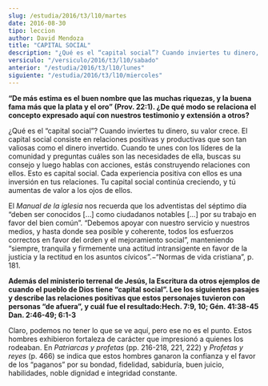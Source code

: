 ```yaml
---
slug: /estudia/2016/t3/l10/martes
date: 2016-08-30
tipo: leccion
author: David Mendoza
title: "CAPITAL SOCIAL"
description: "¿Qué es el “capital social”? Cuando inviertes tu dinero, su valor crece. El  capital social consiste en relaciones positivas y productivas que son tan  valiosas como el dinero invertido. Cuando te unes con los líderes de la  comunidad y preguntas cuáles son las necesidades ..."
versiculo: "/versiculo/2016/t3/l10/sabado"
anterior: "/estudia/2016/t3/l10/lunes"
siguiente: "/estudia/2016/t3/l10/miercoles"
---
```


**“De más estima es el buen nombre que las muchas riquezas, y la buena fama más que la plata y el oro” (Prov. 22:1). ¿De qué modo se relaciona el concepto expresado aquí con nuestros testimonio y extensión a otros?**

¿Qué es el “capital social”? Cuando inviertes tu dinero, su valor crece. El capital social consiste en relaciones positivas y productivas que son tan valiosas como el dinero invertido. Cuando te unes con los líderes de la comunidad y preguntas cuáles son las necesidades de ella, buscas su consejo y luego hablas con acciones, estás construyendo relaciones con ellos. Esto es capital social. Cada experiencia positiva con ellos es una inversión en tus relaciones. Tu capital social continúa creciendo, y tú aumentas de valor a los ojos de ellos.

El _Manual de la iglesia_ nos recuerda que los adventistas del séptimo día “deben ser conocidos [...] como ciudadanos notables [...] por su trabajo en favor del bien común”. “Debemos apoyar con nuestro servicio y nuestros medios, y hasta donde sea posible y coherente, todos los esfuerzos correctos en favor del orden y el mejoramiento social”, manteniendo “siempre, tranquila y firmemente una actitud intransigente en favor de la justicia y la rectitud en los asuntos cívicos”.−“Normas de vida cristiana”, p. 181.

**Además del ministerio terrenal de Jesús, la Escritura da otros ejemplos de cuando el pueblo de Dios tiene “capital social”. Lee los siguientes pasajes y describe las relaciones positivas que estos personajes tuvieron con personas “de afuera”, y cuál fue el resultado:Hech. 7:9, 10; Gén. 41:38-45 Dan. 2:46-49; 6:1-3**

Claro, podemos no tener lo que se ve aquí, pero ese no es el punto. Estos hombres exhibieron fortaleza de carácter que impresionó a quienes los rodeaban. En _Patriarcas y profetas_ (pp. 216-218, 221, 222) y _Profetas y reyes_ (p. 466) se indica que estos hombres ganaron la confianza y el favor de los “paganos” por su bondad, fidelidad, sabiduría, buen juicio, habilidades, noble dignidad e integridad constante.
